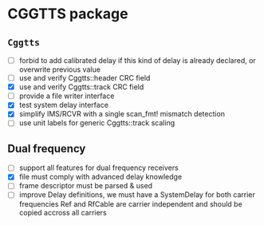 CGGTTS package
===============

## `Cggtts`
- [ ] forbid to add calibrated delay if this
kind of delay is already declared, or overwrite previous value
- [ ] use and verify Cggtts::header CRC field 
- [x] use and verify Cggtts::track CRC field 
- [ ] provide a file writer interface
 - [x] test system delay interface
- [x] simplify IMS/RCVR with a single scan_fmt! mismatch detection
- [ ] use unit labels for generic Cggtts::track scaling

## Dual frequency
- [ ] support all features for dual frequency receivers
 - [x] file must comply with advanced delay knowledge 
 - [ ] frame descriptor must be parsed & used 
 - [ ] improve Delay definitions, we must have a SystemDelay for both carrier frequencies
       Ref and RfCable are carrier independent and should be copied accross all carriers
